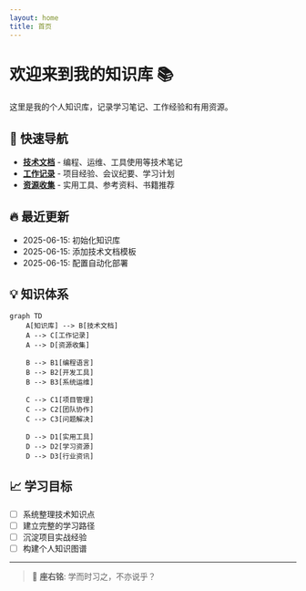 ```yaml
---
layout: home
title: 首页
---
```


# 欢迎来到我的知识库 📚

这里是我的个人知识库，记录学习笔记、工作经验和有用资源。

## 🎯 快速导航

- **[技术文档](docs/tech/)** - 编程、运维、工具使用等技术笔记
- **[工作记录](docs/work/)** - 项目经验、会议纪要、学习计划  
- **[资源收集](docs/resources/)** - 实用工具、参考资料、书籍推荐

## 🔥 最近更新

- 2025-06-15: 初始化知识库
- 2025-06-15: 添加技术文档模板
- 2025-06-15: 配置自动化部署

## 💡 知识体系

```mermaid
graph TD
    A[知识库] --> B[技术文档]
    A --> C[工作记录] 
    A --> D[资源收集]
    
    B --> B1[编程语言]
    B --> B2[开发工具]
    B --> B3[系统运维]
    
    C --> C1[项目管理]
    C --> C2[团队协作]
    C --> C3[问题解决]
    
    D --> D1[实用工具]
    D --> D2[学习资源]
    D --> D3[行业资讯]
```

## 📈 学习目标

- [ ] 系统整理技术知识点
- [ ] 建立完整的学习路径
- [ ] 沉淀项目实战经验
- [ ] 构建个人知识图谱

---

> 💭 **座右铭**: 学而时习之，不亦说乎？
